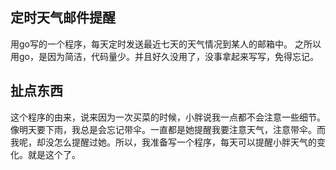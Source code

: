 ## 定时天气邮件提醒
用go写的一个程序，每天定时发送最近七天的天气情况到某人的邮箱中。
之所以用go，是因为简洁，代码量少。并且好久没用了，没事拿起来写写，免得忘记。

## 扯点东西
这个程序的由来，说来因为一次买菜的时候，小胖说我一点都不会注意一些细节。像明天要下雨，我总是会忘记带伞。一直都是她提醒我要注意天气，注意带伞。而我呢，却没怎么提醒过她。所以，我准备写一个程序，每天可以提醒小胖天气的变化。就是这个了。
